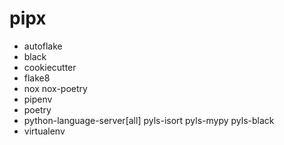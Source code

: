 # pipx
- autoflake
- black
- cookiecutter
- flake8
- nox nox-poetry
- pipenv
- poetry
- python-language-server[all] pyls-isort pyls-mypy pyls-black
- virtualenv
